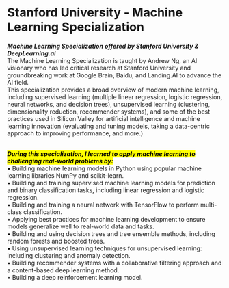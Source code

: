 # Stanford University - Machine Learning Specialization
<strong><em>Machine Learning Specialization offered by Stanford University &amp; DeepLearning.ai</em></strong><br>
The Machine Learning Specialization is taught by Andrew Ng, an AI visionary who has led critical research at Stanford University and groundbreaking work at Google Brain, Baidu, and Landing.AI to advance the AI field.<br>
This specialization provides a broad overview of modern machine learning, including supervised learning (multiple linear regression, logistic regression, neural networks, and decision trees), unsupervised learning (clustering, dimensionality reduction, recommender systems), and some of the best practices used in Silicon Valley for artificial intelligence and machine learning innovation (evaluating and tuning models, taking a data-centric approach to improving performance, and more.)<br><br>

<mark><strong><em>During this specialization, I learned to apply machine learning to challenging real-world problems by:</strong></em></mark><br>
• Building machine learning models in Python using popular machine learning libraries NumPy and scikit-learn.<br>
• Building and training supervised machine learning models for prediction and binary classification tasks, including linear regression and logistic regression.<br>
• Building and training a neural network with TensorFlow to perform multi-class classification.<br>
• Applying best practices for machine learning development to ensure models generalize well to real-world data and tasks.<br>
• Building and using decision trees and tree ensemble methods, including random forests and boosted trees.<br>
• Using unsupervised learning techniques for unsupervised learning: including clustering and anomaly detection.<br>
• Building recommender systems with a collaborative filtering approach and a content-based deep learning method.<br>
• Building a deep reinforcement learning model.<br>
